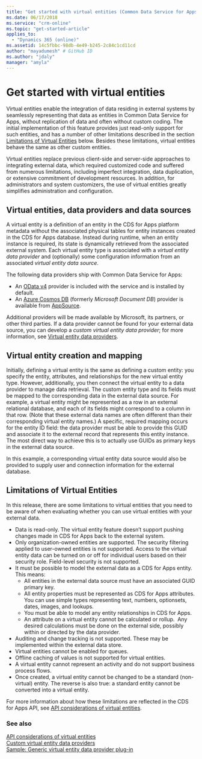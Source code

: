 ```yaml
---
title: "Get started with virtual entities (Common Data Service for Apps) | Microsoft Docs"
ms.date: 06/17/2018
ms.service: "crm-online"
ms.topic: "get-started-article"
applies_to: 
  - "Dynamics 365 (online)"
ms.assetid: 14c5fbbc-98db-4e49-b245-2c84c1cd11cd
author: "mayadumesh" # GitHub ID
ms.author: "jdaly"
manager: "amyla"
---
```


# Get started with virtual entities

Virtual entities enable the integration of data residing in external systems by seamlessly representing that data as entities in Common Data Service for Apps, without replication of data and often without custom coding. The initial implementation of this feature provides just read-only support for such entities, and has a number of other limitations described in the section [Limitations of Virtual Entities](#limitations-of-virtual-entities) below. Besides these limitations, virtual entities behave the same as other custom entities. 

Virtual entities replace previous client-side and server-side approaches to integrating external data, which required customized code and suffered from numerous limitations, including imperfect integration, data duplication, or extensive commitment of development resources.  In addition, for administrators and system customizers, the use of virtual entities greatly simplifies administration and configuration.

<!-- TODO:
This section discusses the implications of virtual entities for developers. For more information about managing virtual entities from the user interface, see [Create and edit virtual entities](../../customize/create-edit-virtual-entities.md).  -->

## Virtual entities, data providers and data sources

A virtual entity is a definition of an entity in the CDS for Apps platform metadata without the associated physical tables for entity instances created in the CDS for Apps database. Instead during runtime, when an entity instance is required, its state is dynamically retrieved from the associated external system. Each virtual entity type is associated with a *virtual entity data provider* and (optionally) some configuration information from an associated *virtual entity data source*. 

<!-- TODO:
A data provider is a particular type of CDS for Apps plug-in, which is registered against CRUD events that occur in the platform. This initial release only supports READ operations. More information: [Write a plug-in](../write-plugin.md) -->

The following data providers ship with Common Data Service for Apps:
- An [OData v4](http://www.odata.org/documentation/) provider is included with the service and is installed by default.
- An [Azure Cosmos DB](https://docs.microsoft.com/azure/cosmos-db) (formerly *Microsoft Document DB*) provider is available from [AppSource](https://appsource.microsoft.com).

Additional providers will be made available by Microsoft, its partners, or other third parties. If a data provider cannot be found for your external data source, you can develop a *custom virtual entity data provider*; for more information, see [Virtual entity data providers](custom-ve-data-providers.md).

## Virtual entity creation and mapping

Initially, defining a virtual entity is the same as defining a custom entity: you specify the entity, attributes, and relationships for the new virtual entity type. However, additionally, you then connect the virtual entity to a data provider to manage data retrieval. The custom entity type and its fields must be mapped to the corresponding data in the external data source.  For example, a virtual entity might be represented as a row in an external relational database, and each of its fields might correspond to a column in that row.  (Note that these external data names are often different than their corresponding virtual entity names.) A specific, required mapping occurs for the entity ID field: the data provider must be able to provide this GUID and associate it to the external record that represents this entity instance. The most direct way to achieve this is to actually use GUIDs as primary keys in the external data source.  

In this example, a corresponding virtual entity data source would also be provided to supply user and connection information for the external database.

## Limitations of Virtual Entities

In this release, there are some limitations to virtual entities that you need to be aware of when evaluating whether you can use virtual entities with your external data.
- Data is read-only. The virtual entity feature doesn’t support pushing changes made in CDS for Apps back to the external system.
- Only organization-owned entities are supported. The security filtering applied to user-owned entities is not supported. Access to the virtual entity data can be turned on or off for individual users based on their security role. Field-level security is not supported.
- It must be possible to model the external data as a CDS for Apps entity. This means:
    - All entities in the external data source must have an associated GUID primary key.  
    - All entity properties must be represented as CDS for Apps attributes. You can use simple types representing text, numbers, optionsets, dates, images, and lookups. 
    - You must be able to model any entity relationships in CDS for Apps.
    - An attribute on a virtual entity cannot be calculated or rollup.  Any desired calculations must be done on the external side, possibly within or directed by the data provider.
- Auditing and change tracking is not supported.  These may be implemented within the external data store.
- Virtual entities cannot be enabled for queues.
- Offline caching of values is not supported for virtual entities.
- A virtual entity cannot represent an activity and do not support business process flows.
- Once created, a virtual entity cannot be changed to be a standard (non-virtual) entity.  The reverse is also true: a standard entity cannot be converted into a virtual entity.

<!-- TODO: Make bulleted list into table?  Make more complete by reviewing API modification tables. -->

For more information about how these limitations are reflected in the CDS for Apps API, see [API considerations of virtual entities](api-considerations-ve.md). 

### See also

[API considerations of virtual entities](api-considerations-ve.md)<br />
[Custom virtual entity data providers](custom-ve-data-providers.md)<br />
[Sample: Generic virtual entity data provider plug-in](sample-generic-ve-plugin.md)